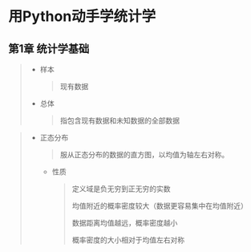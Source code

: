 # 用Python动手学统计学

## 第1章 统计学基础

> * 样本
>
> 	> 现有数据
>
> * 总体
>
> 	> 指包含现有数据和未知数据的全部数据

> * 正态分布
>
> 	> 服从正态分布的数据的直方图，以均值为轴左右对称。
>
> 	* 性质
>
> 		> 定义域是负无穷到正无穷的实数
> 		>
> 		> 均值附近的概率密度较大（数据更容易集中在均值附近）
> 		>
> 		> 数据距离均值越远，概率密度越小
> 		>
> 		> 概率密度的大小相对于均值左右对称
>
> 	

